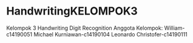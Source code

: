 # HandwritingKELOMPOK3
Kelompok 3 Handwriting Digit Recognition
Anggota Kelompok:
William-c14190051
Michael Kurniawan-c14190104
Leonardo Christofer-c14190111
